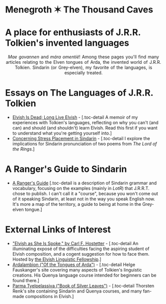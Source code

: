 <h1 class="site-title">Menegroth ✶ The Thousand Caves</h1>
<h1 class="subtitle">A place for enthusiasts of J.R.R. Tolkien's invented languages</h1>

<div style="text-align:center;word-spacing:0.1em;">
<em>Mae govannen</em> and <em>mára omentië</em>! Among these pages you'll find many articles relating to the Elven tongues of Arda, the invented world of J.R.R. Tolkien. Sindarin (or Grey-elven), my favorite of the languages, is especially treated.
</div>

# Essays on The Languages of J.R.R. Tolkien

- [Elvish Is Dead; Long Live Elvish](./elvish-is-dead.html) - [.toc-detail A memoir of my experiences with Tolkien's languages, reflecting on why you can't (and can) and should (and shouldn't) learn Elvish. Read this first if you want to understand what you're getting yourself into.]
- [Concerning Stress Placement in Sindarin](./stress-in-sindarin.html) - [.toc-detail I explore the implications for Sindarin pronunciation of two poems from _The Lord of the Rings_.]

# A Ranger's Guide to Sindarin

- [A Ranger's Guide](./sindarin.html) [.toc-detail is a description of Sindarin grammar and vocabulary, focusing on the examples (mainly in _LotR_) that J.R.R.T. chose to publish. I can't call it a "course", because you won't come out of it speaking Sindarin, at least not in the way you speak English now. It's more a map of the territory, a guide to being at home in the Grey-elven tongue.]

# External Links of Interest

- ["Elvish as She Is Spoke," by Carl F. Hostetter](http://www.elvish.org/articles/EASIS.pdf) - [.toc-detail An illuminating exposé of the difficulties facing the aspiring student of Elvish composition, and a cogent suggestion for how to face them. Hosted by <a href="http://www.elvish.org/">the Elvish Linguistic Fellowship</a>.]
- [Ardalambion ("Of the Tongues of Arda")](http://folk.uib.no/hnohf/) - [.toc-detail Helge Fauskanger's site covering many aspects of Tolkien's linguistic creations. His Quenya language course intended for beginners can be found there.]
- [Parma Tyelpelassiva ("Book of Silver Leaves")](http://www.science-and-fiction.org/elvish/index.html) - [.toc-detail Thorsten Renk's site containing Sindarin and Quenya courses, and many fan-made compositions in Elvish.]
